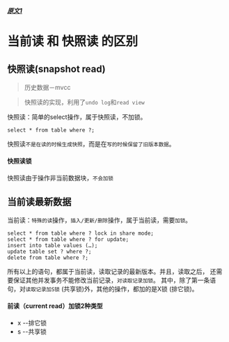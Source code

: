 

##### [原文1](https://juejin.im/post/5c7912eee51d4547222f5d3c)

# 当前读 和 快照读 的区别

## 快照读(snapshot read)

> 历史数据－mvcc

> 快照读的实现，利用了`undo log`和`read view`

快照读：简单的select操作，属于快照读，不加锁。
```mysql
select * from table where ?;
```

快照读`不是在读的时候生成快照`，而是在`写的时候保留了旧版本数据`。

#### 快照读锁
快照读由于操作非当前数据块，`不会加锁`

## 当前读最新数据

当前读：`特殊的读`操作，`插入/更新/删除`操作，属于当前读，需要`加锁`。
```mysql
select * from table where ? lock in share mode;
select * from table where ? for update;
insert into table values (…);
update table set ? where ?;
delete from table where ?;
```
所有以上的语句，都属于当前读，读取记录的最新版本。并且，读取之后，
还需要保证其他并发事务不能修改当前记录，`对读取记录加锁`。
其中，除了第一条语句，对`读取记录加S锁` (共享锁)外，其他的操作，都加的是X锁 (排它锁)。


#### 前读（current read）加锁2种类型
- x --排它锁
- s --共享锁

